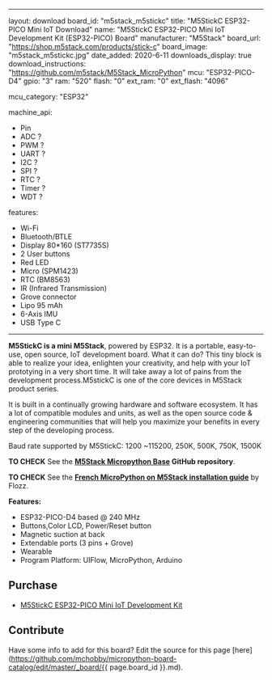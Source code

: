 
---
layout: download
board_id: "m5stack_m5stickc"
title: "M5StickC ESP32-PICO Mini IoT Download"
name: "M5StickC ESP32-PICO Mini IoT Development Kit (ESP32-PICO) Board"
manufacturer: "M5Stack"
board_url: "https://shop.m5stack.com/products/stick-c"
board_image: "m5stack_m5stickc.jpg"
date_added: 2020-6-11
downloads_display: true
download_instructions: "https://github.com/m5stack/M5Stack_MicroPython"
mcu: "ESP32-PICO-D4"
gpio: "3"
ram: "520"
flash: "0"
ext_ram: "0"
ext_flash: "4096"

mcu_category: "ESP32"

machine_api:
  - Pin
  - ADC ?
  - PWM ?
  - UART ?
  - I2C ?
  - SPI ?
  - RTC ?
  - Timer ?
  - WDT ?

features:
  - Wi-Fi
  - Bluetooth/BTLE
  - Display 80*160 (ST7735S)
  - 2 User buttons
  - Red LED
  - Micro (SPM1423)
  - RTC (BM8563)
  - IR (Infrared Transmission)
  - Grove connector
  - Lipo 95 mAh
  - 6-Axis IMU
  - USB Type C
---

**M5StickC is a mini M5Stack**, powered by ESP32. It is a portable, easy-to-use, open source, IoT development board. What it can do? This tiny block is able to realize your idea, enlighten your creativity, and help with your IoT prototying in a very short time. It will take away a lot of pains from the development process.M5stickC is one of the core devices in M5Stack product series.

It is built in a continually growing hardware and software ecosystem. It has a lot of compatible modules and units, as well as the open source code & engineering communities that will help you maximize your benefits in every step of the developing process.


Baud rate supported by M5StickC: 1200 ~115200, 250K, 500K, 750K, 1500K


**TO CHECK** See the __[M5Stack Micropython Base](https://github.com/m5stack/M5Stack_MicroPython) GitHub repository__.


**TO CHECK** See the __[French MicroPython on M5Stack installation guide](https://blog.flozz.fr/2019/07/15/micropython-sur-le-m5stack/)__ by Flozz.


**Features:**
* ESP32-PICO-D4 based @ 240 MHz
* Buttons,Color LCD, Power/Reset button
* Magnetic suction at back
* Extendable ports (3 pins + Grove)
* Wearable
* Program Platform: UIFlow, MicroPython, Arduino


## Purchase
* [M5StickC ESP32-PICO Mini IoT Development Kit](https://shop.m5stack.com/products/stick-c)

## Contribute

Have some info to add for this board? Edit the source for this page [here](https://github.com/mchobby/micropython-board-catalog/edit/master/_board/{{ page.board_id }}.md).
